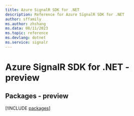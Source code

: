 ```yaml
---
title: Azure SignalR SDK for .NET
description: Reference for Azure SignalR SDK for .NET
author: sffamily
ms.author: zhshang
ms.data: 08/11/2023
ms.topic: reference
ms.devlang: dotnet
ms.service: signalr
---
```

# Azure SignalR SDK for .NET - preview
## Packages - preview
[!INCLUDE [packages](signalr-index.md)]